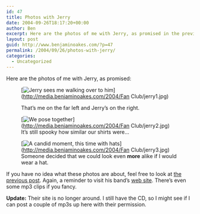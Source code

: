 ```yaml
---
id: 47
title: Photos with Jerry
date: 2004-09-26T18:17:20+00:00
author: Ben
excerpt: Here are the photos of me with Jerry, as promised in the previous post.
layout: post
guid: http://www.benjaminoakes.com/?p=47
permalink: /2004/09/26/photos-with-jerry/
categories:
  - Uncategorized
---
```

Here are the photos of me with Jerry, as promised: <figure> 

[<img class="preview" src="http://media.benjaminoakes.com/2004/Fan Club/jerry1small.jpg" alt="Jerry sees me walking over to him" />](http://media.benjaminoakes.com/2004/Fan Club/jerry1.jpg)<figcaption>That&#8217;s me on the far left and Jerry&#8217;s on the right.</figcaption></figure> <figure> [<img class="preview" src="http://media.benjaminoakes.com/2004/Fan Club/jerry2small.jpg" alt="We pose together" />](http://media.benjaminoakes.com/2004/Fan Club/jerry2.jpg)<figcaption>It&#8217;s still spooky how similar our shirts were...</figcaption></figure> <figure> [<img class="preview" src="http://media.benjaminoakes.com/2004/Fan Club/jerry3small.jpg" alt="A candid moment, this time with hats" />](http://media.benjaminoakes.com/2004/Fan Club/jerry3.jpg)<figcaption>Someone decided that we could look even **more** alike if I would wear a hat.</figcaption></figure> 

<div class="clear">
</div>

If you have no idea what these photos are about, feel free to look at [the previous post](/2004/09/18/i-have-a-fan-club/). Again, a reminder to visit his band&#8217;s [web site](http://www.backroadsrocks.com/). There&#8217;s even some mp3 clips if you fancy. 

**Update:** Their site is no longer around. I still have the CD, so I might see if I can post a couple of mp3s up here with their permission.